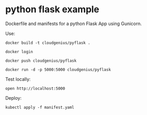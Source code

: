 # python flask example

Dockerfile and manifests for a python Flask App using Gunicorn.

Use:

    docker build -t cloudgenius/pyflask .

    docker login

    docker push cloudgenius/pyflask

    docker run -d -p 5000:5000 cloudgenius/pyflask

Test locally:

    open http://localhost:5000


Deploy:

    kubectl apply -f manifest.yaml
